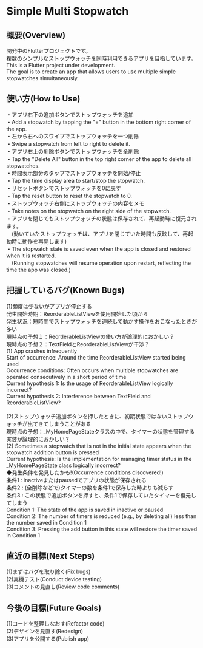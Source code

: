 # Simple Multi Stopwatch

## 概要(Overview)
開発中のFlutterプロジェクトです。<br>
複数のシンプルなストップウォッチを同時利用できるアプリを目指しています。<br>
This is a Flutter project under development. <br>
The goal is to create an app that allows users to use multiple simple stopwatches simultaneously.<br>

## 使い方(How to Use)
・アプリ右下の追加ボタンでストップウォッチを追加 <br>
・Add a stopwatch by tapping the "+" button in the bottom right corner of the app. <br>
・左から右へのスワイプでストップウォッチを一つ削除 <br>
・Swipe a stopwatch from left to right to delete it. <br>
・アプリ右上の削除ボタンでストップウォッチを全削除 <br>
・Tap the "Delete All" button in the top right corner of the app to delete all stopwatches. <br>
・時間表示部分のタップでストップウォッチを開始/停止 <br>
・Tap the time display area to start/stop the stopwatch. <br>
・リセットボタンでストップウォッチを0に戻す <br>
・Tap the reset button to reset the stopwatch to 0. <br>
・ストップウォッチ右側にストップウォッチの内容をメモ <br>
・Take notes on the stopwatch on the right side of the stopwatch. <br>
・アプリを閉じてもストップウォッチの状態は保存されて、再起動時に復元されます。 <br>
　(動いていたストップウォッチは、アプリを閉じていた時間も反映して、再起動時に動作を再開します) <br>
・The stopwatch state is saved even when the app is closed and restored when it is restarted. <br>
　(Running stopwatches will resume operation upon restart, reflecting the time the app was closed.) <br>

## 把握しているバグ(Known Bugs)
(1)頻度は少ないがアプリが停止する<br>
発生開始時期：ReorderableListViewを使用開始した頃から<br>
発生状況：短時間でストップウォッチを連続して動かす操作をおこなったときが多い<br>
現時点の予想１：ReorderableListViewの使い方が論理的におかしい？<br>
現時点の予想２：TextFieldとReorderableListViewが干渉？<br>
(1) App crashes infrequently<br>
Start of occurrence: Around the time ReorderableListView started being used<br>
Occurrence conditions: Often occurs when multiple stopwatches are operated consecutively in a short period of time<br>
Current hypothesis 1: Is the usage of ReorderableListView logically incorrect?<br>
Current hypothesis 2: Interference between TextField and ReorderableListView?<br>
<br>
(2)ストップウォッチ追加ボタンを押したときに、初期状態ではないストップウォッチが出てきてしまうことがある<br>
現時点の予想：_MyHomePageStateクラスの中で、タイマーの状態を管理する実装が論理的におかしい？<br>
(2) Sometimes a stopwatch that is not in the initial state appears when the stopwatch addition button is pressed<br>
Current hypothesis: Is the implementation for managing timer status in the _MyHomePageState class logically incorrect?<br>
◆発生条件を発見したかも!(Occurrence conditions discovered!)<br>
条件1 : inactiveまたはpausedでアプリの状態が保存される<br>
条件2 : (全削除などで)タイマーの数を条件1で保存した時よりも減らす<br>
条件3 : この状態で追加ボタンを押すと、条件1で保存していたタイマーを復元してしまう<br>
Condition 1: The state of the app is saved in inactive or paused<br>
Condition 2: The number of timers is reduced (e.g., by deleting all) less than the number saved in Condition 1<br>
Condition 3: Pressing the add button in this state will restore the timer saved in Condition 1<br>

## 直近の目標(Next Steps)
(1)まずはバグを取り除く(Fix bugs)<br>
(2)実機テスト(Conduct device testing)<br>
(3)コメントの見直し(Review code comments)<br>

## 今後の目標(Future Goals)
(1)コードを整理しなおす(Refactor code)<br>
(2)デザインを見直す(Redesign)<br>
(3)アプリを公開する(Publish app)<br>